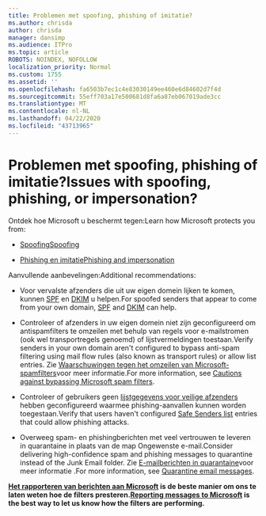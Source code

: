 ```yaml
---
title: Problemen met spoofing, phishing of imitatie?
ms.author: chrisda
author: chrisda
manager: dansimp
ms.audience: ITPro
ms.topic: article
ROBOTS: NOINDEX, NOFOLLOW
localization_priority: Normal
ms.custom: 1755
ms.assetid: ''
ms.openlocfilehash: fa6503b7ec1c4e83030149ee460e6d84602d7f4d
ms.sourcegitcommit: 55eff703a17e500681d8fa6a87eb067019ade3cc
ms.translationtype: MT
ms.contentlocale: nl-NL
ms.lasthandoff: 04/22/2020
ms.locfileid: "43713965"
---
```

# <a name="issues-with-spoofing-phishing-or-impersonation"></a><span data-ttu-id="2693b-102">Problemen met spoofing, phishing of imitatie?</span><span class="sxs-lookup"><span data-stu-id="2693b-102">Issues with spoofing, phishing, or impersonation?</span></span>

<span data-ttu-id="2693b-103">Ontdek hoe Microsoft u beschermt tegen:</span><span class="sxs-lookup"><span data-stu-id="2693b-103">Learn how Microsoft protects you from:</span></span>

- [<span data-ttu-id="2693b-104">Spoofing</span><span class="sxs-lookup"><span data-stu-id="2693b-104">Spoofing</span></span>](https://docs.microsoft.com/office365/securitycompliance/anti-spoofing-protection)

- [<span data-ttu-id="2693b-105">Phishing en imitatie</span><span class="sxs-lookup"><span data-stu-id="2693b-105">Phishing and impersonation</span></span>](https://docs.microsoft.com/office365/securitycompliance/atp-anti-phishing)

<span data-ttu-id="2693b-106">Aanvullende aanbevelingen:</span><span class="sxs-lookup"><span data-stu-id="2693b-106">Additional recommendations:</span></span>

- <span data-ttu-id="2693b-107">Voor vervalste afzenders die uit uw eigen domein lijken te komen, kunnen [SPF](https://docs.microsoft.com/office365/securitycompliance/set-up-spf-in-office-365-to-help-prevent-spoofing) en [DKIM](https://docs.microsoft.com/office365/securitycompliance/use-dkim-to-validate-outbound-email) u helpen.</span><span class="sxs-lookup"><span data-stu-id="2693b-107">For spoofed senders that appear to come from your own domain, [SPF](https://docs.microsoft.com/office365/securitycompliance/set-up-spf-in-office-365-to-help-prevent-spoofing) and [DKIM](https://docs.microsoft.com/office365/securitycompliance/use-dkim-to-validate-outbound-email) can help.</span></span>

- <span data-ttu-id="2693b-108">Controleer of afzenders in uw eigen domein niet zijn geconfigureerd om antispamfilters te omzeilen met behulp van regels voor e-mailstromen (ook wel transportregels genoemd) of lijstvermeldingen toestaan.</span><span class="sxs-lookup"><span data-stu-id="2693b-108">Verify senders in your own domain aren't configured to bypass anti-spam filtering using mail flow rules (also known as transport rules) or allow list entries.</span></span> <span data-ttu-id="2693b-109">Zie [Waarschuwingen tegen het omzeilen van Microsoft-spamfilters](https://docs.microsoft.com/exchange/troubleshoot/antispam/cautions-against-bypassing-spam-filters)voor meer informatie.</span><span class="sxs-lookup"><span data-stu-id="2693b-109">For more information, see [Cautions against bypassing Microsoft spam filters](https://docs.microsoft.com/exchange/troubleshoot/antispam/cautions-against-bypassing-spam-filters).</span></span>

- <span data-ttu-id="2693b-110">Controleer of gebruikers geen [lijstgegevens voor veilige afzenders](https://support.office.com/article/BE1BAEA0-BEAB-4A30-B968-9004332336CE) hebben geconfigureerd waarmee phishing-aanvallen kunnen worden toegestaan.</span><span class="sxs-lookup"><span data-stu-id="2693b-110">Verify that users haven't configured [Safe Senders list](https://support.office.com/article/BE1BAEA0-BEAB-4A30-B968-9004332336CE) entries that could allow phishing attacks.</span></span>

- <span data-ttu-id="2693b-111">Overweeg spam- en phishingberichten met veel vertrouwen te leveren in quarantaine in plaats van de map Ongewenste e-mail.</span><span class="sxs-lookup"><span data-stu-id="2693b-111">Consider delivering high-confidence spam and phishing messages to quarantine instead of the Junk Email folder.</span></span> <span data-ttu-id="2693b-112">Zie [E-mailberichten in quarantaine](https://docs.microsoft.com/office365/securitycompliance/quarantine-email-messages)voor meer informatie .</span><span class="sxs-lookup"><span data-stu-id="2693b-112">For more information, see [Quarantine email messages](https://docs.microsoft.com/office365/securitycompliance/quarantine-email-messages).</span></span>

<span data-ttu-id="2693b-113">**[Het rapporteren van berichten aan Microsoft](https://support.office.com/article/b5caa9f1-cdf3-4443-af8c-ff724ea719d2) is de beste manier om ons te laten weten hoe de filters presteren.**</span><span class="sxs-lookup"><span data-stu-id="2693b-113">**[Reporting messages to Microsoft](https://support.office.com/article/b5caa9f1-cdf3-4443-af8c-ff724ea719d2) is the best way to let us know how the filters are performing.**</span></span>
